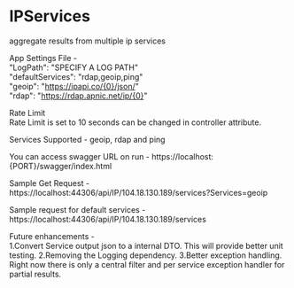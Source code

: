 # IPServices
aggregate results from multiple ip services

App Settings File -  
"LogPath": "SPECIFY A LOG PATH"  
"defaultServices": "rdap,geoip,ping"  
"geoip": "https://ipapi.co/{0}/json/"   
"rdap": "https://rdap.apnic.net/ip/{0}"  

Rate Limit  
Rate Limit is set to 10 seconds can be changed in controller attribute.  

Services Supported - geoip, rdap and ping

You can access swagger URL on run - https://localhost:{PORT}/swagger/index.html  

Sample Get Request - https://localhost:44306/api/IP/104.18.130.189/services?Services=geoip

Sample request for default services - https://localhost:44306/api/IP/104.18.130.189/services

Future enhancements -  
1.Convert Service output json to a internal DTO. This will provide better unit testing.
2.Removing the Logging dependency.
3.Better exception handling. Right now there is only a central filter and per service exception handler for partial results.  





